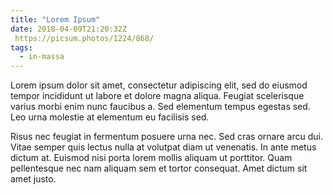 ```yaml
---
title: "Lorem Ipsum"
date: 2018-04-09T21:20:32Z
 https://picsum.photos/1224/868/
tags:
  - in-massa
---
```


Lorem ipsum dolor sit amet, consectetur adipiscing elit, sed do eiusmod tempor incididunt ut labore et dolore magna aliqua. Feugiat scelerisque varius morbi enim nunc faucibus a. Sed elementum tempus egestas sed. Leo urna molestie at elementum eu facilisis sed.

Risus nec feugiat in fermentum posuere urna nec. Sed cras ornare arcu dui. Vitae semper quis lectus nulla at volutpat diam ut venenatis. In ante metus dictum at. Euismod nisi porta lorem mollis aliquam ut porttitor. Quam pellentesque nec nam aliquam sem et tortor consequat. Amet dictum sit amet justo.
